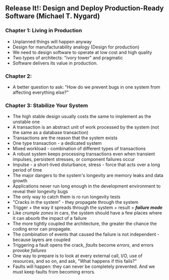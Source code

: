 ## Release It!: Design and Deploy Production-Ready Software (Michael T. Nygard)

### Chapter 1: Living in Production
* Unplanned things will happen anyway
* Design for manufacturability analogy (Design for production)
* We need to design software to operate at low cost and high quality
* Two types of architects: "ivory tower" and pragmatic
* Software delivers its value in production.

### Chapter 2: 
* A better question to ask: "How do we prevent bugs in one system from affecting everything else?"

### Chapter 3: Stabilize Your System
* The high stable design usually costs the same to implement as the unstable one
* A transaction is an abstract unit of work processed by the system (not the same as a database transaction)
* Transactions are the reason that the system exists
* One type transaction - a dedicated system
* Mixed workload - combination of different types of transactions
* A robust system keeps processing transactions even when transient impulses, persistent stresses, or component failures occur
* Impulse - a short-lived disturbance, stress - force that acts over a long period of time
* The major dangers to the system's longevity are memory leaks and data growth
* Applications never run long enough in the development environment to reveal their longevity bugs
* The only way to catch them is ro run longevity tests
* "Cracks in the system" - they propagate through the system
* Trigger + the way it spreads through the system + result = **_failure mode_**
* Like _crumple zones_ in cars, the system should have a few places where it can absorb the impact of a failure
* The more tightly coupled the architecture, the greater the chance the coding error can propagate.
* The combination of events that caused the failure is not independent - because layers are coupled
* Triggering a fault opens the crack, _faults_ become _errors_, and errors provoke _failures_
* One way to prepare is to look at every external call, I/O, use of resources, and so on, and ask, "What happens if this fails?"
* Faults will happen: they can never be completely prevented. And we must keep faults from becoming errors.
